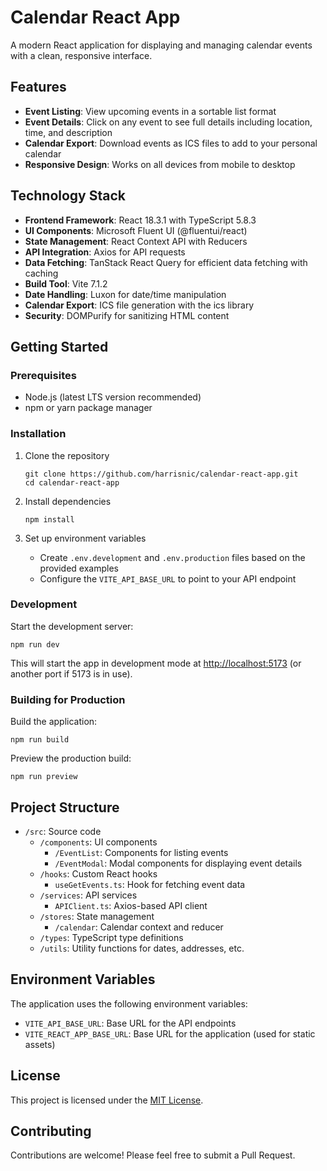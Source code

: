 
# Calendar React App

A modern React application for displaying and managing calendar events with a clean, responsive interface.

## Features

- **Event Listing**: View upcoming events in a sortable list format
- **Event Details**: Click on any event to see full details including location, time, and description
- **Calendar Export**: Download events as ICS files to add to your personal calendar
- **Responsive Design**: Works on all devices from mobile to desktop

## Technology Stack

- **Frontend Framework**: React 18.3.1 with TypeScript 5.8.3
- **UI Components**: Microsoft Fluent UI (@fluentui/react)
- **State Management**: React Context API with Reducers
- **API Integration**: Axios for API requests
- **Data Fetching**: TanStack React Query for efficient data fetching with caching
- **Build Tool**: Vite 7.1.2
- **Date Handling**: Luxon for date/time manipulation
- **Calendar Export**: ICS file generation with the ics library
- **Security**: DOMPurify for sanitizing HTML content

## Getting Started

### Prerequisites

- Node.js (latest LTS version recommended)
- npm or yarn package manager

### Installation

1. Clone the repository
   ```
   git clone https://github.com/harrisnic/calendar-react-app.git
   cd calendar-react-app
   ```

2. Install dependencies
   ```
   npm install
   ```

3. Set up environment variables
    - Create `.env.development` and `.env.production` files based on the provided examples
    - Configure the `VITE_API_BASE_URL` to point to your API endpoint

### Development

Start the development server:
   ```
   npm run dev
   ```
This will start the app in development mode at [http://localhost:5173](http://localhost:5173) (or another port if 5173 is in use).

### Building for Production

Build the application:
   ```
   npm run build
   ```

Preview the production build:
   ```
   npm run preview
   ```
## Project Structure

- `/src`: Source code
    - `/components`: UI components
        - `/EventList`: Components for listing events
        - `/EventModal`: Modal components for displaying event details
    - `/hooks`: Custom React hooks
        - `useGetEvents.ts`: Hook for fetching event data
    - `/services`: API services
        - `APIClient.ts`: Axios-based API client
    - `/stores`: State management
        - `/calendar`: Calendar context and reducer
    - `/types`: TypeScript type definitions
    - `/utils`: Utility functions for dates, addresses, etc.

## Environment Variables

The application uses the following environment variables:

- `VITE_API_BASE_URL`: Base URL for the API endpoints
- `VITE_REACT_APP_BASE_URL`: Base URL for the application (used for static assets)

## License

This project is licensed under the [MIT License](LICENSE).

## Contributing

Contributions are welcome! Please feel free to submit a Pull Request.
